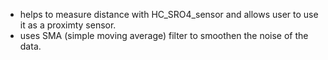 - helps to measure distance with HC_SRO4_sensor and allows user to use it as a proximty sensor.
- uses SMA (simple moving average) filter to smoothen the noise of the data.  
